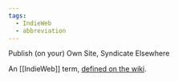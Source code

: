 ```yaml
---
tags:
  - IndieWeb
  - abbreviation
---
```

Publish (on your) Own Site, Syndicate Elsewhere

An [[IndieWeb]] term, [defined on the wiki](https://indieweb.org/POSSE).